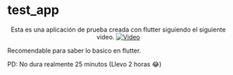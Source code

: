 # test_app

<p align="center">
  Esta es una aplicación de prueba creada con flutter siguiendo el siguiente video.
  <a href="https://www.youtube.com/watch?v=D4nhaszNW4o">
    <img src="https://img.youtube.com/vi/D4nhaszNW4o/hqdefault.jpg" alt="Video" />
  </a>
</p>

Recomendable para saber lo basico en flutter.


PD: No dura realmente 25 minutos (Llevo 2 horas 😂)
